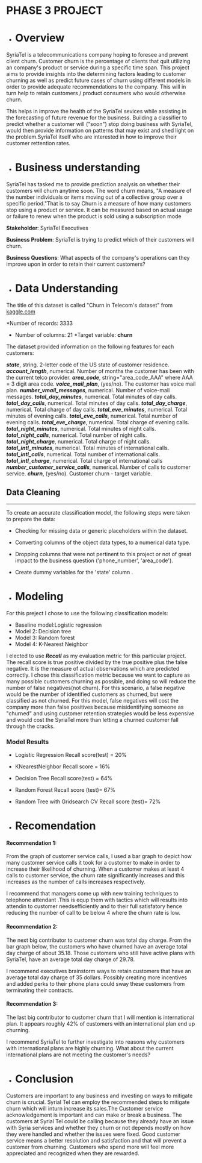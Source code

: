 # PHASE 3 PROJECT

* # Overview
SyriaTel is a telecommunications company hoping to foresee and prevent client churn. Customer churn is the percentage of clients that quit utilizing an company's product or service during a specific time span.  This project aims to provide insights into the determining factors leading to customer  churning as well as predict future cases of churn using different models in order to provide adequate recommendations to the company. This will in turn help to retain customers / product consumers who would otherwise churn.

This helps in improve the health of the SyriaTel sevices while assisting in the forecasting of future revenue for the business. Building a classifier to predict whether a customer will ("soon") stop doing business with SyriaTel, would then provide information on patterns that may exist and shed light on the problem.SyriaTel itself who are interested in how to improve their customer rettention rates.

* # Business understanding

SyriaTel has tasked me to provide prediction analysis on whether their customers will churn anytime soon. 
The word churn means, "A measure of the number individuals or items moving out of a collective group over a specific period."That is to say Churn is a measure of how many customers stop using a product or service. It can be measured based on actual usage or failure to renew when the product is sold using a subscription mode


**Stakeholder**: SyriaTel Executives

**Business Problem**: SyriaTel is trying to predict which of their customers will churn. 


**Business Questions**: What aspects of the company's operations can they improve upon in order to retain their current customers?

* # Data Understanding

The title of this dataset is called "Churn in Telecom's dataset" from <a href="https://www.kaggle.com/datasets/becksddf/churn-in-telecoms-dataset">kaggle.com</a>

*Number of records: 3333
* Number of columns: 21
*Target variable: <b>churn</b>

The dataset provided information on the following features for each customers:

 ***state***, string. 2-letter code of the US state of customer residence.
***account_length***, numerical. Number of months the customer has been with the current telco provider.
***area_code***, string="area_code_AAA" where AAA = 3 digit area code.
***voice_mail_plan***, (yes/no). The customer has voice mail plan.
***number_vmail_messages***, numerical. Number of voice-mail messages.
***total_day_minutes***, numerical. Total minutes of day calls.
***total_day_calls***, numerical. Total minutes of day calls.
***total_day_charge***, numerical. Total charge of day calls.
***total_eve_minutes***, numerical. Total minutes of evening calls.
***total_eve_calls***, numerical. Total number of evening calls.
***total_eve_charge***, numerical. Total charge of evening calls.
***total_night_minutes***, numerical. Total minutes of night calls.
***total_night_calls***, numerical. Total number of night calls.
***total_night_charge***, numerical. Total charge of night calls.
***total_intl_minutes***, numerical. Total minutes of international calls.
***total_intl_calls***, numerical. Total number of international calls.
***total_intl_charge***, numerical. Total charge of international calls
***number_customer_service_calls***, numerical. Number of calls to customer service.
***churn***, (yes/no). Customer churn - target variable.


## Data Cleaning
---
To create an accurate classification model, the following steps were taken to prepare the data: 

* Checking for missing data or generic placeholders within the dataset. 
* Converting columns of the object data types, to a numerical data type.
* Dropping columns that were not pertinent to this project or not of great impact  to the business question ('phone_number', 'area_code').
* Create dummy variables for the 'state' column .

* # Modeling

For this preject I chose to use the following classification models: 

* Baseline model:Logistic regression
* Model 2: Decision tree
* Model 3: Random forest
* Model 4: K-Nearest Neighbor

I elected to use ***Recall*** as my evaluation metric for this particular project. The recall score is true positive divided by the true positive plus the false negative. It is the measure of actual observations which are predicted correctly. I chose this classification metric because we want to capture as many possible customers churning as possible, and doing so will reduce the number of false negatives(not churn). For this scenario, a false negative would be the number of identified customers as churned, but were classified as not churned. 
For this model, false negatives will cost the company more than false positives because misidentifying someone as "churned" and using customer retention strategies would be less expensive and would cost the SyriaTel more than letting a churned customer fall through the cracks. 

### Model Results

* Logistic Regression
Recall score(test) = 20%

* KNearestNeighbor
Recall score = 16%

* Decision Tree
Recall score(test) = 64%

* Random Forest
Recall score (test)= 67%

* Random Tree with Gridsearch CV
Recall score (test)= 72%

* # Recomendation

#### Recommendation 1: 

From the graph of customer service calls, I used a bar graph to depict how many customer service calls it took for a customer to make in order to increase their likelihood of churning. When a customer makes at least 4 calls to customer service, the churn rate significantly increases and this increases as the number of calls increases respectively. 

I recommend that managers come up with new training techniques to telephone attendant .This is equp them with tactics which will results into attendin to customer needsefficiently and to their full satisfatory hence reducing the number of call to be below 4 where the churn rate is low.

#### Recommendation 2: 

The next big contributor to customer churn was total day charge. From the bar graph below, the customers who have churned have an average total day charge of about 35.18. Those customers who still have active plans with SyriaTel, have an average total day charge of 29.78.

I recommend executives brainstorm ways to retain customers that have an average total day charge of 35 dollars. Possibly creating more incentives and added perks to their phone plans could sway these customers from terminating their contracts.


#### Recommendation 3: 

The last big contributor to customer churn that I will mention is international plan. It appears roughly 42% of customers with an international plan end up churning.

I recommend  SyriaTel to further investigate into reasons why customers with international plans are highly churning. What about the current international plans are not meeting the customer's needs? 


* # Conclusion
Customers are important to any business and investing on ways to mitigate churn is crucial. Syrial Tel can employ the recommended steps to mitigate churn which will inturn increase its sales.The Customer service acknowledgement  is important and can make or break a business. The customers at Syrial Tel could be calling because they already have an issue with Syria services and whether they churn or not depends mostly on how they were handled and whether the issues were fixed. Good customer service means a better resolution and satisfaction and that will prevent a customer from churning. Customers who spend more will feel more appreciated and recognized when they are rewarded.
